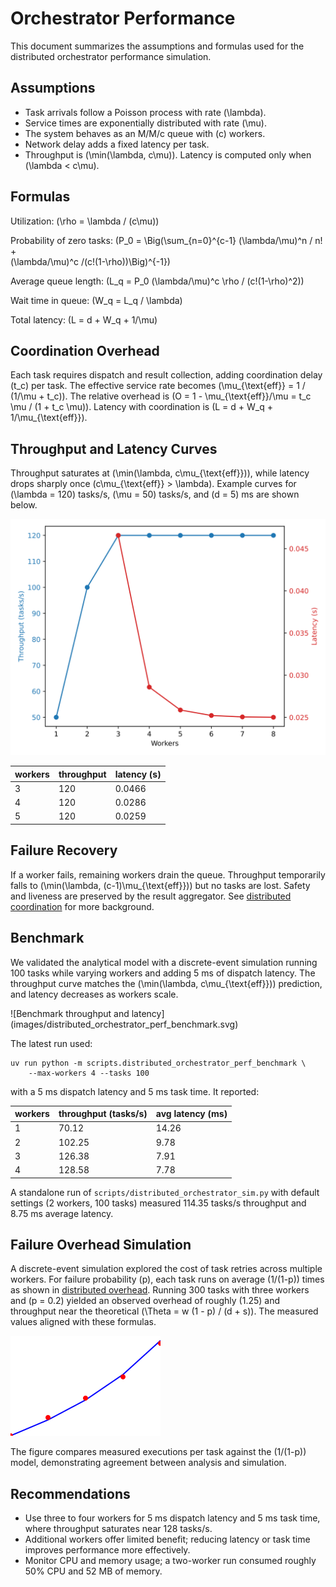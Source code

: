 # Orchestrator Performance

This document summarizes the assumptions and formulas used for the
distributed orchestrator performance simulation.

## Assumptions

- Task arrivals follow a Poisson process with rate \(\lambda\).
- Service times are exponentially distributed with rate \(\mu\).
- The system behaves as an M/M/c queue with \(c\) workers.
- Network delay adds a fixed latency per task.
- Throughput is \(\min(\lambda, c\mu)\). Latency is computed only when
  \(\lambda < c\mu\).

## Formulas

Utilization:
\(\rho = \lambda / (c\mu)\)

Probability of zero tasks:
\(P_0 = \Big(\sum_{n=0}^{c-1} (\lambda/\mu)^n / n! +\
(\lambda/\mu)^c /(c!(1-\rho))\Big)^{-1}\)

Average queue length:
\(L_q = P_0 (\lambda/\mu)^c \rho / (c!(1-\rho)^2)\)

Wait time in queue:
\(W_q = L_q / \lambda\)

Total latency:
\(L = d + W_q + 1/\mu\)

## Coordination Overhead

Each task requires dispatch and result collection, adding coordination delay
\(t_c\) per task. The effective service rate becomes
\(\mu_{\text{eff}} = 1 / (1/\mu + t_c)\). The relative overhead is
\(O = 1 - \mu_{\text{eff}}/\mu = t_c \mu / (1 + t_c \mu)\).
Latency with coordination is
\(L = d + W_q + 1/\mu_{\text{eff}}\).

## Throughput and Latency Curves

Throughput saturates at \(\min(\lambda, c\mu_{\text{eff}})\), while
latency drops sharply once \(c\mu_{\text{eff}} > \lambda\).
Example curves for \(\lambda = 120\) tasks/s, \(\mu = 50\) tasks/s, and
\(d = 5\) ms are shown below.

![Throughput and latency versus workers](images/distributed_perf.svg)

| workers | throughput | latency (s) |
| ------- | ---------- | ----------- |
| 3 | 120 | 0.0466 |
| 4 | 120 | 0.0286 |
| 5 | 120 | 0.0259 |

## Failure Recovery

If a worker fails, remaining workers drain the queue. Throughput temporarily
falls to \(\min(\lambda, (c-1)\mu_{\text{eff}})\) but no tasks are lost.
Safety and liveness are preserved by the result aggregator. See
[distributed coordination](algorithms/distributed_coordination.md) for more
background.

## Benchmark

We validated the analytical model with a discrete-event simulation running
100 tasks while varying workers and adding 5 ms of dispatch latency. The
throughput curve matches the \(\min(\lambda, c\mu_{\text{eff}})\)
prediction, and latency decreases as workers scale.

![Benchmark throughput and latency]
(images/distributed_orchestrator_perf_benchmark.svg)

The latest run used:

```
uv run python -m scripts.distributed_orchestrator_perf_benchmark \
    --max-workers 4 --tasks 100
```

with a 5 ms dispatch latency and 5 ms task time. It reported:

| workers | throughput (tasks/s) | avg latency (ms) |
| ------- | ------------------- | ---------------- |
| 1 | 70.12 | 14.26 |
| 2 | 102.25 | 9.78 |
| 3 | 126.38 | 7.91 |
| 4 | 128.58 | 7.78 |

A standalone run of `scripts/distributed_orchestrator_sim.py` with default
settings (2 workers, 100 tasks) measured 114.35 tasks/s throughput and
8.75 ms average latency.

## Failure Overhead Simulation

A discrete-event simulation explored the cost of task retries across multiple
workers. For failure probability \(p\), each task runs on average
\(1/(1-p)\) times as shown in
[distributed overhead](algorithms/distributed_overhead.md). Running 300 tasks
with three workers and \(p = 0.2\) yielded an observed overhead of roughly
\(1.25\) and throughput near the theoretical
\(\Theta = w (1 - p) / (d + s)\). The measured values aligned with these
formulas.

![Observed overhead versus failure probability](images/multi_node_overhead.svg)

The figure compares measured executions per task against the \(1/(1-p)\)
model, demonstrating agreement between analysis and simulation.

## Recommendations

- Use three to four workers for 5 ms dispatch latency and 5 ms task time,
  where throughput saturates near 128 tasks/s.
- Additional workers offer limited benefit; reducing latency or task time
  improves performance more effectively.
- Monitor CPU and memory usage; a two-worker run consumed roughly 50\%
  CPU and 52 MB of memory.
